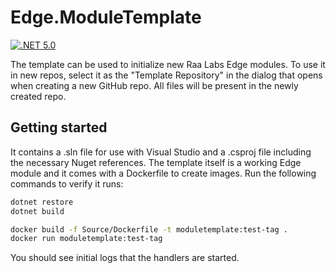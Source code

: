 # Edge.ModuleTemplate
[![.NET 5.0](https://github.com/RaaLabs/Edge.ModuleTemplate/actions/workflows/dotnet-core.yml/badge.svg)](https://github.com/RaaLabs/Edge.ModuleTemplate/actions/workflows/dotnet-core.yml)

The template can be used to initialize new Raa Labs Edge modules. To use it in new repos, select
it as the "Template Repository" in the dialog that opens when creating a new GitHub repo. All files will be present in the newly created repo.

## Getting started
It contains a .sln file for use with Visual Studio and a .csproj file including the necessary Nuget references. The template itself is a working Edge module and it comes with a Dockerfile to create images. Run the following commands to verify it runs:

````bash
dotnet restore
dotnet build

docker build -f Source/Dockerfile -t moduletemplate:test-tag .
docker run moduletemplate:test-tag
````

You should see initial logs that the handlers are started.